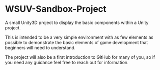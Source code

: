 # WSUV-Sandbox-Project
A small Unity3D project to display the basic components within a Unity project.

This is intended to be a very simple environment with as few elements as possible to demonstrate the basic elements of game development that beginners will need to understand.

The project will also be a first introduction to GitHub for many of you, so if you need any guidance feel free to reach out for information.
